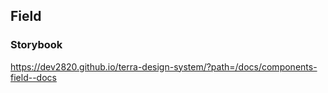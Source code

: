 ## Field

### Storybook

https://dev2820.github.io/terra-design-system/?path=/docs/components-field--docs
